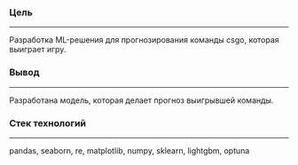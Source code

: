### Цель 

---

Разработка ML-решения для прогнозирования команды csgo, которая выиграет игру. 

### Вывод

---

Разработана модель, которая делает прогноз выигрывшей команды.

### Стек технологий

---

pandas, seaborn, re, matplotlib, numpy, sklearn, lightgbm, optuna
